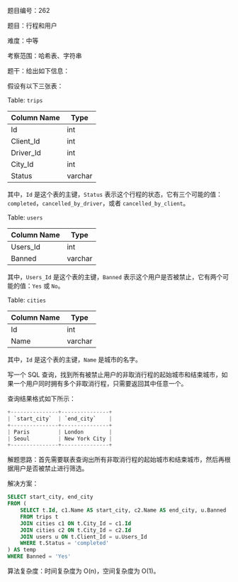 题目编号：262

题目：行程和用户

难度：中等

考察范围：哈希表、字符串

题干：给出如下信息：

假设有以下三张表：

Table: `trips`

| Column Name | Type    |
|-------------|---------|
| Id          | int     |
| Client_Id   | int     |
| Driver_Id   | int     |
| City_Id     | int     |
| Status      | varchar |

其中，`Id` 是这个表的主键，`Status` 表示这个行程的状态，它有三个可能的值：`completed`，`cancelled_by_driver`，或者 `cancelled_by_client`。

Table: `users`

| Column Name | Type   |
|-------------|--------|
| Users_Id    | int    |
| Banned      | varchar|

其中，`Users_Id` 是这个表的主键，`Banned` 表示这个用户是否被禁止，它有两个可能的值：`Yes` 或 `No`。

Table: `cities`

| Column Name | Type   |
|-------------|--------|
| Id          | int    |
| Name        | varchar|

其中，`Id` 是这个表的主键，`Name` 是城市的名字。

写一个 SQL 查询，找到所有被禁止用户的非取消行程的起始城市和结束城市，如果一个用户同时拥有多个非取消行程，只需要返回其中任意一个。

查询结果格式如下所示：

```dart
+---------------+---------------+
| `start_city`  | `end_city`    |
+---------------+---------------+
| Paris         | London        |
| Seoul         | New York City |
+---------------+---------------+
```

解题思路：首先需要联表查询出所有非取消行程的起始城市和结束城市，然后再根据用户是否被禁止进行筛选。

解决方案：

```sql
SELECT start_city, end_city
FROM (
    SELECT t.Id, c1.Name AS start_city, c2.Name AS end_city, u.Banned
    FROM trips t
    JOIN cities c1 ON t.City_Id = c1.Id
    JOIN cities c2 ON t.City_Id = c2.Id
    JOIN users u ON t.Client_Id = u.Users_Id
    WHERE t.Status = 'completed'
) AS temp
WHERE Banned = 'Yes'
```

算法复杂度：时间复杂度为 O(n)，空间复杂度为 O(1)。